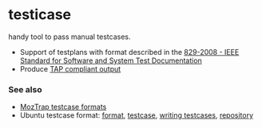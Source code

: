 # testicase

handy tool to pass manual testcases.

- Support of testplans with format described in the [829-2008 - IEEE Standard for Software and System Test Documentation](https://standards.ieee.org/findstds/standard/829-2008.html)
- Produce [TAP compliant output](https://testanything.org/)

### See also

- [MozTrap testcase formats](https://moztrap.readthedocs.io/en/latest/userguide/ui/import.html)
- Ubuntu testcase format: [format](https://wiki.ubuntu.com/Testing/TestCaseFormat), [testcase](https://wiki.ubuntu.com/QATeam/TestCase), [writing testcases](https://wiki.ubuntu.com/QATeam/ContributingTestcases/Manual/Writing), [repository](https://launchpad.net/ubuntu-manual-tests/)
